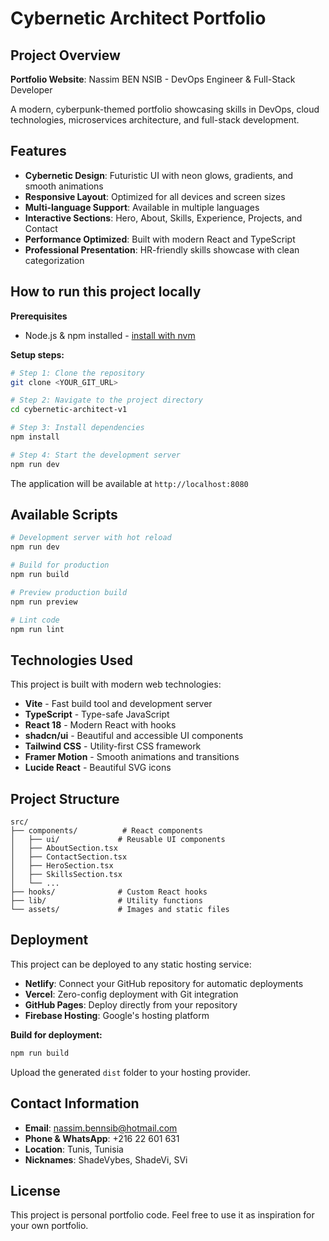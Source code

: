 # Cybernetic Architect Portfolio

## Project Overview

**Portfolio Website**: Nassim BEN NSIB - DevOps Engineer & Full-Stack Developer

A modern, cyberpunk-themed portfolio showcasing skills in DevOps, cloud technologies, microservices architecture, and full-stack development.

## Features

- **Cybernetic Design**: Futuristic UI with neon glows, gradients, and smooth animations
- **Responsive Layout**: Optimized for all devices and screen sizes
- **Multi-language Support**: Available in multiple languages
- **Interactive Sections**: Hero, About, Skills, Experience, Projects, and Contact
- **Performance Optimized**: Built with modern React and TypeScript
- **Professional Presentation**: HR-friendly skills showcase with clean categorization

## How to run this project locally

**Prerequisites**
- Node.js & npm installed - [install with nvm](https://github.com/nvm-sh/nvm#installing-and-updating)

**Setup steps:**

```bash
# Step 1: Clone the repository
git clone <YOUR_GIT_URL>

# Step 2: Navigate to the project directory
cd cybernetic-architect-v1

# Step 3: Install dependencies
npm install

# Step 4: Start the development server
npm run dev
```

The application will be available at `http://localhost:8080`

## Available Scripts

```bash
# Development server with hot reload
npm run dev

# Build for production
npm run build

# Preview production build
npm run preview

# Lint code
npm run lint
```

## Technologies Used

This project is built with modern web technologies:

- **Vite** - Fast build tool and development server
- **TypeScript** - Type-safe JavaScript
- **React 18** - Modern React with hooks
- **shadcn/ui** - Beautiful and accessible UI components
- **Tailwind CSS** - Utility-first CSS framework
- **Framer Motion** - Smooth animations and transitions
- **Lucide React** - Beautiful SVG icons

## Project Structure

```
src/
├── components/          # React components
│   ├── ui/             # Reusable UI components
│   ├── AboutSection.tsx
│   ├── ContactSection.tsx
│   ├── HeroSection.tsx
│   ├── SkillsSection.tsx
│   └── ...
├── hooks/              # Custom React hooks
├── lib/                # Utility functions
└── assets/             # Images and static files
```

## Deployment

This project can be deployed to any static hosting service:

- **Netlify**: Connect your GitHub repository for automatic deployments
- **Vercel**: Zero-config deployment with Git integration
- **GitHub Pages**: Deploy directly from your repository
- **Firebase Hosting**: Google's hosting platform

**Build for deployment:**
```bash
npm run build
```

Upload the generated `dist` folder to your hosting provider.

## Contact Information

- **Email**: nassim.bennsib@hotmail.com
- **Phone & WhatsApp**: +216 22 601 631
- **Location**: Tunis, Tunisia
- **Nicknames**: ShadeVybes, ShadeVi, SVi

## License

This project is personal portfolio code. Feel free to use it as inspiration for your own portfolio.
